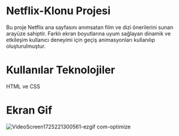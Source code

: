 # Netflix-Klonu Projesi

Bu proje Netflix ana sayfasını anımsatan film ve dizi önerilerini sunan arayüze sahiptir.
Farklı ekran boyutlarına uyum sağlayan  dinamik ve etkileşim kullanıcı deneyimi için geçiş animasyonları kullanılıp oluşturulmuştur.

# Kullanılar Teknolojiler

HTML ve CSS

# Ekran Gif


![VideoScreen1725221300561-ezgif com-optimize](https://github.com/user-attachments/assets/cb96efad-7d4d-42da-a4b7-a93a94b88239)
